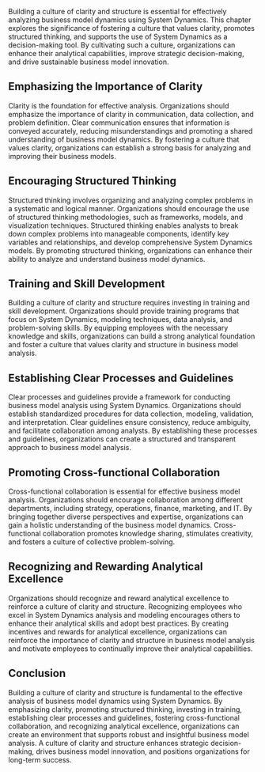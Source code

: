
Building a culture of clarity and structure is essential for effectively analyzing business model dynamics using System Dynamics. This chapter explores the significance of fostering a culture that values clarity, promotes structured thinking, and supports the use of System Dynamics as a decision-making tool. By cultivating such a culture, organizations can enhance their analytical capabilities, improve strategic decision-making, and drive sustainable business model innovation.

## Emphasizing the Importance of Clarity

Clarity is the foundation for effective analysis. Organizations should emphasize the importance of clarity in communication, data collection, and problem definition. Clear communication ensures that information is conveyed accurately, reducing misunderstandings and promoting a shared understanding of business model dynamics. By fostering a culture that values clarity, organizations can establish a strong basis for analyzing and improving their business models.

## Encouraging Structured Thinking

Structured thinking involves organizing and analyzing complex problems in a systematic and logical manner. Organizations should encourage the use of structured thinking methodologies, such as frameworks, models, and visualization techniques. Structured thinking enables analysts to break down complex problems into manageable components, identify key variables and relationships, and develop comprehensive System Dynamics models. By promoting structured thinking, organizations can enhance their ability to analyze and understand business model dynamics.

## Training and Skill Development

Building a culture of clarity and structure requires investing in training and skill development. Organizations should provide training programs that focus on System Dynamics, modeling techniques, data analysis, and problem-solving skills. By equipping employees with the necessary knowledge and skills, organizations can build a strong analytical foundation and foster a culture that values clarity and structure in business model analysis.

## Establishing Clear Processes and Guidelines

Clear processes and guidelines provide a framework for conducting business model analysis using System Dynamics. Organizations should establish standardized procedures for data collection, modeling, validation, and interpretation. Clear guidelines ensure consistency, reduce ambiguity, and facilitate collaboration among analysts. By establishing these processes and guidelines, organizations can create a structured and transparent approach to business model analysis.

## Promoting Cross-functional Collaboration

Cross-functional collaboration is essential for effective business model analysis. Organizations should encourage collaboration among different departments, including strategy, operations, finance, marketing, and IT. By bringing together diverse perspectives and expertise, organizations can gain a holistic understanding of the business model dynamics. Cross-functional collaboration promotes knowledge sharing, stimulates creativity, and fosters a culture of collective problem-solving.

## Recognizing and Rewarding Analytical Excellence

Organizations should recognize and reward analytical excellence to reinforce a culture of clarity and structure. Recognizing employees who excel in System Dynamics analysis and modeling encourages others to enhance their analytical skills and adopt best practices. By creating incentives and rewards for analytical excellence, organizations can reinforce the importance of clarity and structure in business model analysis and motivate employees to continually improve their analytical capabilities.

## Conclusion

Building a culture of clarity and structure is fundamental to the effective analysis of business model dynamics using System Dynamics. By emphasizing clarity, promoting structured thinking, investing in training, establishing clear processes and guidelines, fostering cross-functional collaboration, and recognizing analytical excellence, organizations can create an environment that supports robust and insightful business model analysis. A culture of clarity and structure enhances strategic decision-making, drives business model innovation, and positions organizations for long-term success.
